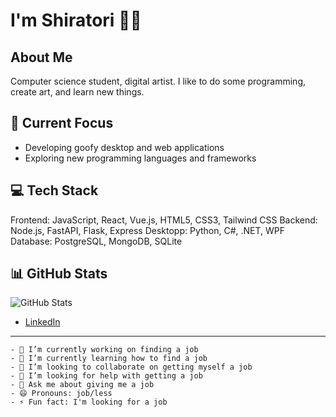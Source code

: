 # I'm Shiratori 👋🐒

## About Me
Computer science student, digital artist. I like to do some programming, create art, and learn new things.

## 🔭 Current Focus
- Developing goofy desktop and web applications
- Exploring new programming languages and frameworks

## 💻 Tech Stack

Frontend: JavaScript, React, Vue.js, HTML5, CSS3, Tailwind CSS
Backend: Node.js, FastAPI, Flask, Express
Desktopp: Python, C#, .NET, WPF
Database: PostgreSQL, MongoDB, SQLite


## 📊 GitHub Stats
![GitHub Stats](https://github-readme-stats.vercel.app/api?username=shiratorip&show_icons=true&theme=tokyonight)

- [LinkedIn](https://www.linkedin.com/in/kiryl-babko-20565828b/)


---
```
- 🔭 I’m currently working on finding a job
- 🌱 I’m currently learning how to find a job
- 👯 I’m looking to collaborate on getting myself a job
- 🤔 I’m looking for help with getting a job
- 💬 Ask me about giving me a job
- 😄 Pronouns: job/less
- ⚡ Fun fact: I'm looking for a job
```
